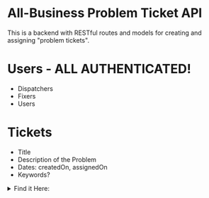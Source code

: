 # All-Business Problem Ticket API
This is a backend with RESTful routes and models for creating and assigning "problem tickets".

# Users - ALL AUTHENTICATED!
- Dispatchers
- Fixers
- Users

# Tickets
- Title
- Description of the Problem
- Dates: createdOn, assignedOn
- Keywords?

<details>
  <summary>Find it Here:</summary>
  www.example.com
</details>